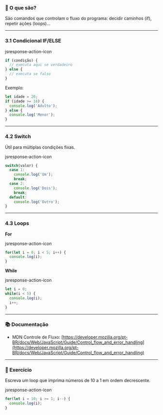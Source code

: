 ### 📌 O que são?

São comandos que controlam o fluxo do programa: decidir caminhos (if), repetir ações (loops)...

---

### 3.1 Condicional IF/ELSE

jsresponse-action-icon

```js
if (condição) {
  // executa aqui se verdadeiro
} else {
  // executa se falso
}
```

Exemplo:

```js
let idade = 20;
if (idade >= 18) {
  console.log('Adulto');
} else {
  console.log('Menor');
}
```

---

### 4.2 Switch

Útil para múltiplas condições fixas.

jsresponse-action-icon

```js
switch(valor) {
  case 1:
    console.log('Um');
    break;
  case 2:
    console.log('Dois');
    break;
  default:
    console.log('Outro');
}
```

---

### 4.3 Loops

**For**

jsresponse-action-icon

```js
for(let i = 0; i < 5; i++) {
  console.log(i);
}
```

**While**

jsresponse-action-icon

```js
let i = 0;
while(i < 5) {
  console.log(i);
  i++;
}
```

---

### 📚 Documentação

- MDN Controle de Fluxo: [https://developer.mozilla.org/pt-BR/docs/Web/JavaScript/Guide/Control_flow_and_error_handling](https://developer.mozilla.org/pt-BR/docs/Web/JavaScript/Guide/Control_flow_and_error_handling)

---

### 🧩 Exercício

Escreva um loop que imprima números de 10 a 1 em ordem decrescente.

jsresponse-action-icon

```js
for(let i = 10; i >= 1; i--) {
  console.log(i);
}
```